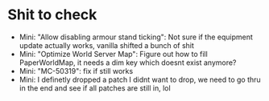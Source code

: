# Shit to check

* Mini: "Allow disabling armour stand ticking": Not sure if the equipment update actually works, vanilla shifted a bunch of shit
* Mini: "Optimize World Server Map": Figure out how to fill PaperWorldMap, it needs a dim key which doesnt exist anymore?
* Mini: "MC-50319": fix if still works
* Mini: I definetly dropped a patch I didnt want to drop, we need to go thru in the end and see if all patches are still in, lol
